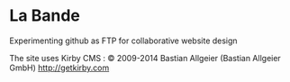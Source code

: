 # La Bande

Experimenting github as FTP for collaborative website design

The site uses Kirby CMS :
© 2009-2014 Bastian Allgeier (Bastian Allgeier GmbH)
<http://getkirby.com>